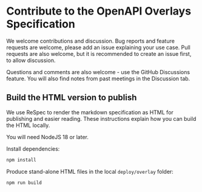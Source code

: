 # Contribute to the OpenAPI Overlays Specification

We welcome contributions and discussion.
Bug reports and feature requests are welcome, please add an issue explaining your use case.
Pull requests are also welcome, but it is recommended to create an issue first, to allow discussion.

Questions and comments are also welcome - use the GitHub Discussions feature.
You will also find notes from past meetings in the Discussion tab.

## Build the HTML version to publish

We use ReSpec to render the markdown specification as HTML for publishing and easier reading.
These instructions explain how you can build the HTML locally.

You will need NodeJS 18 or later.

Install dependencies:

```sh
npm install
```

Produce stand-alone HTML files in the local `deploy/overlay` folder:

```sh
npm run build
```

